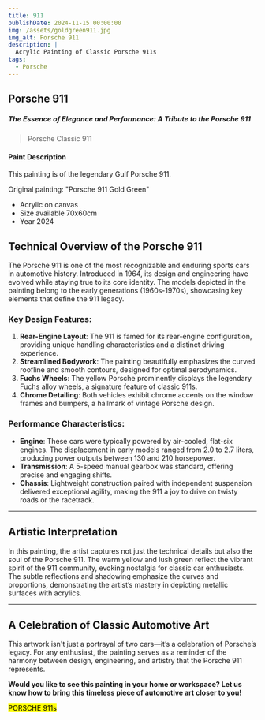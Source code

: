 ```yaml
---
title: 911
publishDate: 2024-11-15 00:00:00
img: /assets/goldgreen911.jpg
img_alt: Porsche 911
description: |
  Acrylic Painting of Classic Porsche 911s
tags:
  - Porsche
---
```


##  Porsche 911


##### *The Essence of Elegance and Performance: A Tribute to the Porsche 911* 

> Porsche Classic 911
####  Paint Description

This painting is of the legendary Gulf Porsche 911.
    
  Original painting: "Porsche 911 Gold Green"  

* Acrylic on canvas
* Size available 70x60cm
* Year 2024 


## Technical Overview of the Porsche 911

The Porsche 911 is one of the most recognizable and enduring sports cars in automotive history. Introduced in 1964, its design and engineering have evolved while staying true to its core identity. The models depicted in the painting belong to the early generations (1960s-1970s), showcasing key elements that define the 911 legacy.

### Key Design Features:
1. **Rear-Engine Layout**: The 911 is famed for its rear-engine configuration, providing unique handling characteristics and a distinct driving experience.
2. **Streamlined Bodywork**: The painting beautifully emphasizes the curved roofline and smooth contours, designed for optimal aerodynamics.
3. **Fuchs Wheels**: The yellow Porsche prominently displays the legendary Fuchs alloy wheels, a signature feature of classic 911s.
4. **Chrome Detailing**: Both vehicles exhibit chrome accents on the window frames and bumpers, a hallmark of vintage Porsche design.

### Performance Characteristics:
- **Engine**: These cars were typically powered by air-cooled, flat-six engines. The displacement in early models ranged from 2.0 to 2.7 liters, producing power outputs between 130 and 210 horsepower.
- **Transmission**: A 5-speed manual gearbox was standard, offering precise and engaging shifts.
- **Chassis**: Lightweight construction paired with independent suspension delivered exceptional agility, making the 911 a joy to drive on twisty roads or the racetrack.

---

## Artistic Interpretation

In this painting, the artist captures not just the technical details but also the soul of the Porsche 911. The warm yellow and lush green reflect the vibrant spirit of the 911 community, evoking nostalgia for classic car enthusiasts. The subtle reflections and shadowing emphasize the curves and proportions, demonstrating the artist’s mastery in depicting metallic surfaces with acrylics.

---

## A Celebration of Classic Automotive Art

This artwork isn't just a portrayal of two cars—it’s a celebration of Porsche’s legacy. For any enthusiast, the painting serves as a reminder of the harmony between design, engineering, and artistry that the Porsche 911 represents.

**Would you like to see this painting in your home or workspace? Let us know how to bring this timeless piece of automotive art closer to you!**

<mark>PORSCHE 911s</mark>


